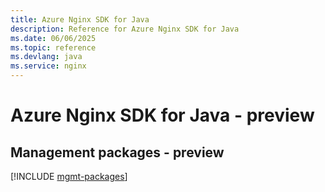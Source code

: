 ```yaml
---
title: Azure Nginx SDK for Java
description: Reference for Azure Nginx SDK for Java
ms.date: 06/06/2025
ms.topic: reference
ms.devlang: java
ms.service: nginx
---
```

# Azure Nginx SDK for Java - preview

## Management packages - preview
[!INCLUDE [mgmt-packages](nginx-mgmt-index.md)]
